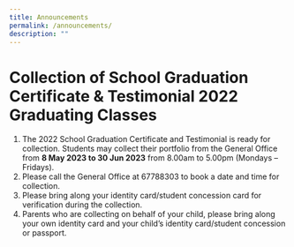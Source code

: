 ```yaml
---
title: Announcements
permalink: /announcements/
description: ""
---
```

# Collection of School Graduation Certificate & Testimonial 2022 Graduating Classes

1. The 2022 School Graduation Certificate and Testimonial is ready for collection. Students may collect their portfolio from the General Office from **8 May 2023 to 30 Jun 2023** from 8.00am to 5.00pm (Mondays – Fridays).
2. Please call the General Office at 67788303 to book a date and time for collection.
3. Please bring along your identity card/student concession card for verification during the collection.
4. Parents who are collecting on behalf of your child, please bring along your own identity card and your child’s identity card/student concession or passport.